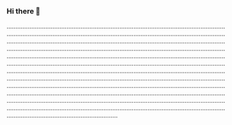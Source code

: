### Hi there 👋

...............................................................................................................................................................................................................................................................................................................................................................................................................................................................................................................................................................................................................................................................................................................................................................................................................................................................................................................................................................................................................................................................................................................................................................................................................................................................................................................................................................................................................................................................................................................................................................................................................